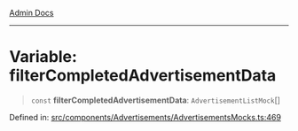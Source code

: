 [Admin Docs](/)

***

# Variable: filterCompletedAdvertisementData

> `const` **filterCompletedAdvertisementData**: `AdvertisementListMock`[]

Defined in: [src/components/Advertisements/AdvertisementsMocks.ts:469](https://github.com/PalisadoesFoundation/talawa-admin/blob/main/src/components/Advertisements/AdvertisementsMocks.ts#L469)
